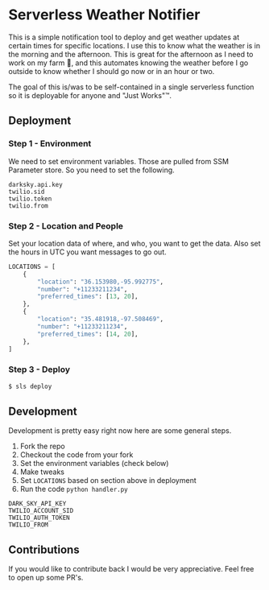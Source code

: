 # Serverless Weather Notifier

This is a simple notification tool to deploy and get weather updates at certain times for specific locations. I use this to know what the weather is in the morning and the afternoon. This is great for the afternoon as I need to work on my farm 🚜, and this automates knowing the weather before I go outside to know whether I should go now or in an hour or two.

The goal of this is/was to be self-contained in a single serverless function so it is deployable for anyone and "Just Works"™️. 

## Deployment

### Step 1 - Environment

We need to set environment variables. Those are pulled from SSM Parameter store. So you need to set the following.

```
darksky.api.key
twilio.sid
twilio.token
twilio.from
```

### Step 2 - Location and People

Set your location data of where, and who, you want to get the data. Also set the hours in UTC you want messages to go out.

```python
LOCATIONS = [
    {
        "location": "36.153980,-95.992775",
        "number": "+11233211234",
        "preferred_times": [13, 20],
    },
    {
        "location": "35.481918,-97.508469",
        "number": "+11233211234",
        "preferred_times": [14, 20],
    },
]
```

### Step 3 - Deploy

```bash
$ sls deploy
```

## Development

Development is pretty easy right now here are some general steps.

1. Fork the repo
1. Checkout the code from your fork
1. Set the environment variables (check below)
1. Make tweaks
1. Set `LOCATIONS` based on section above in deployment
1. Run the code `python handler.py`

```
DARK_SKY_API_KEY
TWILIO_ACCOUNT_SID
TWILIO_AUTH_TOKEN
TWILIO_FROM
```

## Contributions

If you would like to contribute back I would be very appreciative. Feel free to open up some PR's.